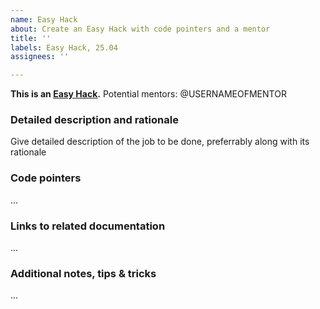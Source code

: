 ```yaml
---
name: Easy Hack
about: Create an Easy Hack with code pointers and a mentor
title: ''
labels: Easy Hack, 25.04
assignees: ''

---
```


**This is an [Easy Hack](https://collaboraonline.github.io/post/easyhacks/).**
Potential mentors: @USERNAMEOFMENTOR

### Detailed description and rationale
Give detailed description of the job to be done, preferrably along with its rationale

### Code pointers
...

### Links to related documentation
...

### Additional notes, tips & tricks
...
